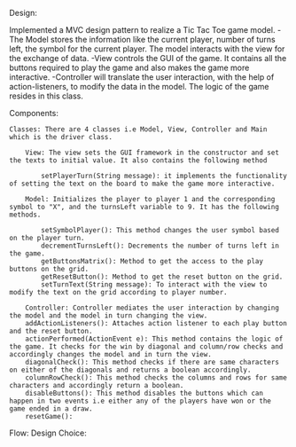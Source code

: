 Design:

Implemented a MVC design pattern to realize a Tic Tac Toe game model.
	-The Model stores the information like the current player, number of turns left, the symbol for the current player. The model interacts with the view for the exchange of data.
	-View controls the GUI of the game. It contains all the buttons required to play the game and also makes the game more interactive.
	-Controller will translate the user interaction, with the help of action-listeners, to modify the data in the model. The logic of the game resides in this class.

Components:

	Classes: There are 4 classes i.e Model, View, Controller and Main which is the driver class.

		View: The view sets the GUI framework in the constructor and set the texts to initial value. It also contains the following method

			setPlayerTurn(String message): it implements the functionality of setting the text on the board to make the game more interactive.

		Model: Initializes the player to player 1 and the corresponding symbol to "X", and the turnsLeft variable to 9. It has the following methods.

			setSymbolPlayer(): This method changes the user symbol based on the player turn.
			decrementTurnsLeft(): Decrements the number of turns left in the game.
			getButtonsMatrix(): Method to get the access to the play buttons on the grid.
			getResetButton(): Method to get the reset button on the grid.
			setTurnText(String message): To interact with the view to modify the text on the grid according to player number.

		Controller: Controller mediates the user interaction by changing the model and the model in turn changing the view.
		addActionListeners(): Attaches action listener to each play button and the reset button.
		actionPerformed(ActionEvent e): This method contains the logic of the game. It checks for the win by diagonal and column/row checks and accordingly changes the model and in turn the view.
		diagonalCheck(): This method checks if there are same characters on either of the diagonals and returns a boolean accordingly.
		columnRowCheck(): This method checks the columns and rows for same characters and accordingly return a boolean.
		disableButtons(): This method disables the buttons which can happen in two events i.e either any of the players have won or the game ended in a draw.
		resetGame():


Flow:
Design Choice:
